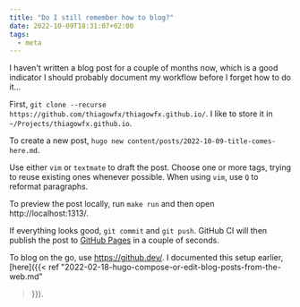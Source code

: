 ```yaml
---
title: "Do I still remember how to blog?"
date: 2022-10-09T18:31:07+02:00
tags:
  - meta
---
```


I haven't written a blog post for a couple of months now, which is a good indicator I should probably document my workflow before I forget how to do it...

<!--more-->

First, `git clone --recurse https://github.com/thiagowfx/thiagowfx.github.io/`.
I like to store it in `~/Projects/thiagowfx.github.io`.

To create a new post, `hugo new content/posts/2022-10-09-title-comes-here.md`.

Use either `vim` or `textmate` to draft the post. Choose one or more tags,
trying to reuse existing ones whenever possible. When using `vim`, use `Q` to
reformat paragraphs.

To preview the post locally, run `make run` and then open http://localhost:1313/.

If everything looks good, `git commit` and `git push`. GitHub CI will then
publish the post to [GitHub Pages](https://pages.github.com/) in a couple of
seconds.

To blog on the go, use https://github.dev/. I documented this setup earlier,
[here]({{< ref "2022-02-18-hugo-compose-or-edit-blog-posts-from-the-web.md"
>}}).
